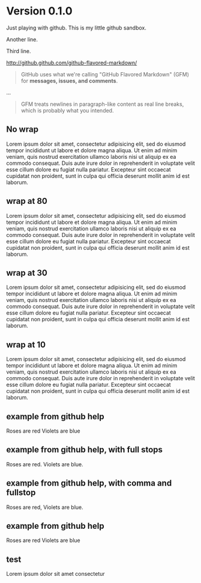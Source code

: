 # Version 0.1.0

Just playing with github.  This is my little github sandbox.

Another line.

Third line.

http://github.github.com/github-flavored-markdown/

> GitHub uses what we're calling "GitHub Flavored Markdown" (GFM) for **messages, issues, and comments**. 

...

> GFM treats newlines in paragraph-like content as real line breaks, which is probably what you intended.

## No wrap

Lorem ipsum dolor sit amet, consectetur adipisicing elit, sed do eiusmod tempor incididunt ut labore et dolore magna aliqua. Ut enim ad minim veniam, quis nostrud exercitation ullamco laboris nisi ut aliquip ex ea commodo consequat. Duis aute irure dolor in reprehenderit in voluptate velit esse cillum dolore eu fugiat nulla pariatur. Excepteur sint occaecat cupidatat non proident, sunt in culpa qui officia deserunt mollit anim id est laborum.

## wrap at 80

Lorem ipsum dolor sit amet, consectetur adipisicing elit, sed do eiusmod tempor
incididunt ut labore et dolore magna aliqua. Ut enim ad minim veniam, quis
nostrud exercitation ullamco laboris nisi ut aliquip ex ea commodo consequat.
Duis aute irure dolor in reprehenderit in voluptate velit esse cillum dolore eu
fugiat nulla pariatur. Excepteur sint occaecat cupidatat non proident, sunt in
culpa qui officia deserunt mollit anim id est laborum.


## wrap at 30

Lorem ipsum dolor sit amet,
consectetur adipisicing elit,
sed do eiusmod tempor
incididunt ut labore et dolore
magna aliqua. Ut enim ad minim
veniam, quis nostrud
exercitation ullamco laboris
nisi ut aliquip ex ea commodo
consequat. Duis aute irure
dolor in reprehenderit in
voluptate velit esse cillum
dolore eu fugiat nulla
pariatur. Excepteur sint
occaecat cupidatat non
proident, sunt in culpa qui
officia deserunt mollit anim
id est laborum.

## wrap at 10
Lorem
ipsum
dolor sit
amet,
consectetur
adipisicing
elit, sed
do eiusmod
tempor
incididunt
ut labore
et dolore
magna
aliqua. Ut
enim ad
minim
veniam,
quis
nostrud
exercitation
ullamco
laboris
nisi ut
aliquip ex
ea commodo
consequat.
Duis aute
irure
dolor in
reprehenderit
in
voluptate
velit esse
cillum
dolore eu
fugiat
nulla
pariatur.
Excepteur
sint
occaecat
cupidatat
non
proident,
sunt in
culpa qui
officia
deserunt
mollit
anim id
est
laborum.


## example from github help

Roses are red
Violets are blue

## example from github help, with full stops

Roses are red.
Violets are blue.

## example from github help, with comma and fullstop

Roses are red,
Violets are blue.

## example from github help

Roses are red
Violets are blue

## test

Lorem ipsum dolor 
sit amet consectetur 

